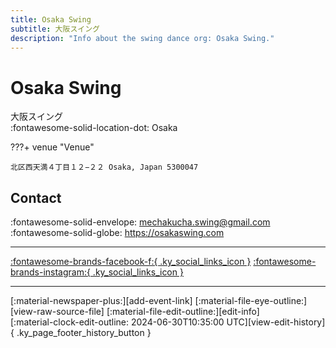 ```yaml
---
title: Osaka Swing
subtitle: 大阪スイング
description: "Info about the swing dance org: Osaka Swing."
---
```


# Osaka Swing

大阪スイング  
:fontawesome-solid-location-dot: Osaka  


???+ venue "Venue"

    北区西天満４丁目１２−２２ Osaka, Japan 5300047  

## Contact

:fontawesome-solid-envelope: <mechakucha.swing@gmail.com>  
:fontawesome-solid-globe: <https://osakaswing.com>  

---

 [:fontawesome-brands-facebook-f:{ .ky_social_links_icon }](https://www.facebook.com/osakaswing) [:fontawesome-brands-instagram:{ .ky_social_links_icon }](https://instagram.com/osakaswing)

---

<div class="ky_page_footer" markdown>
<div class="ky_page_footer_trailing" markdown="span">
[:material-newspaper-plus:][add-event-link]
[:material-file-eye-outline:][view-raw-source-file]
[:material-file-edit-outline:][edit-info]
</div>
<div class="ky_page_footer_leading" markdown="span">
[:material-clock-edit-outline: 2024-06-30T10:35:00 UTC][view-edit-history]{ .ky_page_footer_history_button }
</div>
</div>

[add-event-link]: https://github.com/swingdance/events/issues/new?assignees=&labels=add+event&projects=&template=02-add_entity.yml&title=%5Bja_JP%5D%20Add%20Event%3A%20%3CName%3E&region=ja_JP&province=Osaka&city=Osaka&org_id=osaka-swing "Add Event"
[view-raw-source-file]: https://github.com/swingdance/orgs/blob/main/ja_JP/osaka-swing.json "View Raw Source File"
[edit-info]: https://github.com/swingdance/orgs/issues/new?assignees=&labels=update+org&projects=&template=03-update_entity.yml&title=%5Bja_JP%5D%20Update%20Org%3A%20Osaka%20Swing&region=ja_JP&id=osaka-swing&name=Osaka%20Swing "Edit Info"

[view-edit-history]: https://github.com/swingdance/orgs/commits/main/ja_JP/osaka-swing.json "View Edit History"
